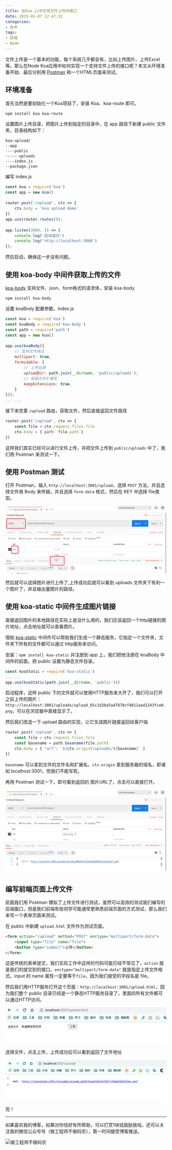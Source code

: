```yaml
---
title: 在Koa.js中实现文件上传的接口
date: 2019-03-07 12:47:31
categories:
- 技术
tags:
- 前端
- Node
---
```


文件上传是一个基本的功能，每个系统几乎都会有，比如上传图片、上传Excel等。那么在Node Koa应用中如何实现一个支持文件上传的接口呢？本文从环境准备开始、最后分别用 [Postman](https://www.getpostman.com/) 和一个HTML页面来测试。
<!-- more -->

## 环境准备
首先当然是要初始化一个Koa项目了，安装 Koa、koa-route 即可。
```
npm install koa koa-route
```
设置图片上传目录，把图片上传到指定的目录中，在 app 路径下新建 public 文件夹，目录结构如下：
```
koa-upload/
--app
----public
------uploads
----index.js
--package.json
```

编写 index.js 
```javascript
const koa = require('koa')
const app = new koa()

router.post('/upload', ctx => {
    ctx.body = 'koa upload demo'
})
app.use(router.routes());

app.listen(3000, () => {
    console.log('启动成功')
    console.log('http://localhost:3000')
});
```

然后启动，确保这一步没有问题。

## 使用 koa-body 中间件获取上传的文件

[koa-body](https://www.npmjs.com/package/koa-body) 支持文件、json、form格式的请求体，安装 koa-body
```
npm install koa-body
```

设置 koaBody 配置参数，index.js
```javascript
const koa = require('koa')
const koaBody = require('koa-body')
const path = require('path')
const app = new koa()

app.use(koaBody({
    // 支持文件格式
    multipart: true,
    formidable: {
        // 上传目录
        uploadDir: path.join(__dirname, 'public/uploads'),
        // 保留文件扩展名
        keepExtensions: true,
    }
}));
... ...
```

接下来完善 `/upload` 路由，获取文件，然后直接返回文件路径
```javascript
router.post('/upload', ctx => {
    const file = ctx.request.files.file
    ctx.body = { path: file.path }
})
```

这样我们其实已经可以进行文件上传，并把文件上传到 `public/uploads` 中了，我们用 Postman 来测试一下。

## 使用 Postman 测试

打开 Postman，输入 `http://localhost:3001/upload`，选择 `POST` 方法，并且选择文件用 Body 来传输，并且选择 `form-data` 格式，然后在 KEY 中选择 file类型。

![](https://raw.githubusercontent.com/dunizb/cloudimg/master/blog/article/201903/koa-upload-20191007180046.png)

然后就可以选择图片进行上传了,上传成功后就可以看到 uploads 文件夹下有利一个图片了，并且输出量图片的路径。

## 使用 koa-static 中间件生成图片链接

直接返回图片的本地路径在实际上是没什么用的，我们应该返回一个http链接的图片地址，点击地址就可以查看图片。

借助 [koa-static](https://www.npmjs.com/package/koa-static) 中间件可以帮助我们生成一个静态服务，它指定一个文件夹，文件夹下所有的文件都可以通过 http服务来访问。

安装：`npm install koa-static` 并注册到 app 上，我们把他注册在 koaBody 中间件的前面，把 public 设置为静态文件目录。
```javascript
const koaStatic = require('koa-static')
... ...
app.use(koaStatic(path.join(__dirname, 'public')))
```

启动程序，这样 public 下的文件就可以使用HTTP服务来大开了，我们可以打开之前上传的图片：`http://localhost:3001/uploads/upload_65c1d26e5a47870cf4011aad1243fce0.png`，可以在浏览器中直接显示了。

然后我们改造一下 upload 路由的实现，让它生成图片链接返回给客户端

```javascript
router.post('/upload', ctx => {
    const file = ctx.request.files.file
    const basename = path.basename(file.path)
    ctx.body = { "url": `${ctx.origin}/uploads/${basename}` }
})
```

`basename` 可以拿到文件的文件名和扩展名，`ctx.origin` 拿到服务器的域名，即诸如 localhost:3001，但我们不能写死。

再用 Postman 测试一下，即可看到返回的 图片URL了，点击可以直接打开。

![](https://raw.githubusercontent.com/dunizb/cloudimg/master/blog/article/201903/koa-upload-20191007183425.png)

## 编写前端页面上传文件

前面我们用 Postman 模拟了上传文件进行测试，虽然可以高效的测试我们编写的后端接口，但是我们前端有些同学可能通常更熟悉前端页面的方式测试，那么我们来写一个表单页面来测试。

在 public 中新建 `upload.html` 文件作为测试页面。

```html
<form action="/upload" method="POST" enctype="multipart/form-data">
    <input type="file" name="file">
    <button type="submit">上传</button>
</form>
```

这是传统的表单提交，我们实际工作中这样的代码可能已经不常见了，`action` 就是我们的提交到的接口，`enctype="multipart/form-data"` 就是指定上传文件格式。input 的 name 属性一定要等于`file`，因为我们接受的字段名是 file。

然后我们用HTTP服务打开这个页面：`http://localhost:3001/upload.html`，因为我们整个 public 目录已经是一个静态HTTP服务目录了，里面的所有文件都可以通过HTTP访问。

![](https://raw.githubusercontent.com/dunizb/cloudimg/master/blog/article/201903/koa-upload-20191007184601.png)

选择文件，点击上传，上传成功后可以看到返回了文件地址

![](https://raw.githubusercontent.com/dunizb/cloudimg/master/blog/article/201903/koa-upload-20191007184711.png)

完！

*****

如果喜欢我的博客，如果对你恰好有所帮助，可以打赏1块钱鼓励我哈。还可以关注我的微信公众号号（做工程师不做码农），第一时间接受博客推送。

![做工程师不做码农](https://i.loli.net/2019/10/07/YIaqB24OoR7HxdV.png)

